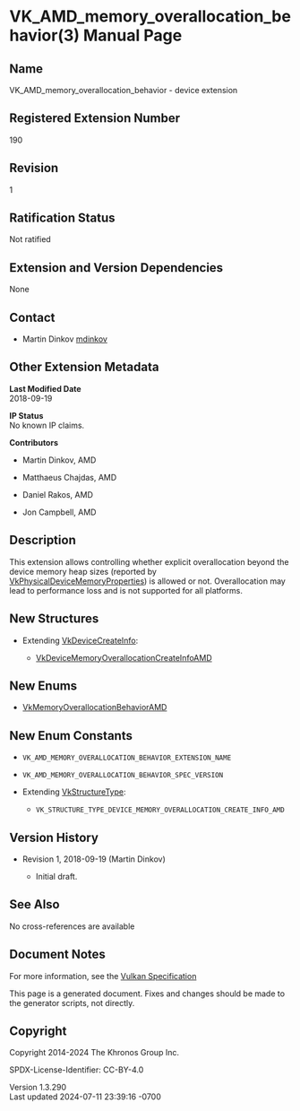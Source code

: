 # VK_AMD_memory_overallocation_behavior(3) Manual Page

## Name

VK_AMD_memory_overallocation_behavior - device extension



## <a href="#_registered_extension_number" class="anchor"></a>Registered Extension Number

190

## <a href="#_revision" class="anchor"></a>Revision

1

## <a href="#_ratification_status" class="anchor"></a>Ratification Status

Not ratified

## <a href="#_extension_and_version_dependencies" class="anchor"></a>Extension and Version Dependencies

None

## <a href="#_contact" class="anchor"></a>Contact

- Martin Dinkov <a
  href="https://github.com/KhronosGroup/Vulkan-Docs/issues/new?body=%5BVK_AMD_memory_overallocation_behavior%5D%20@mdinkov%0A*Here%20describe%20the%20issue%20or%20question%20you%20have%20about%20the%20VK_AMD_memory_overallocation_behavior%20extension*"
  target="_blank" rel="nofollow noopener"><em></em>mdinkov</a>

## <a href="#_other_extension_metadata" class="anchor"></a>Other Extension Metadata

**Last Modified Date**  
2018-09-19

**IP Status**  
No known IP claims.

**Contributors**  
- Martin Dinkov, AMD

- Matthaeus Chajdas, AMD

- Daniel Rakos, AMD

- Jon Campbell, AMD

## <a href="#_description" class="anchor"></a>Description

This extension allows controlling whether explicit overallocation beyond
the device memory heap sizes (reported by
[VkPhysicalDeviceMemoryProperties](https://registry.khronos.org/vulkan/specs/1.3-extensions/man/html/VkPhysicalDeviceMemoryProperties.html))
is allowed or not. Overallocation may lead to performance loss and is
not supported for all platforms.

## <a href="#_new_structures" class="anchor"></a>New Structures

- Extending [VkDeviceCreateInfo](https://registry.khronos.org/vulkan/specs/1.3-extensions/man/html/VkDeviceCreateInfo.html):

  - [VkDeviceMemoryOverallocationCreateInfoAMD](https://registry.khronos.org/vulkan/specs/1.3-extensions/man/html/VkDeviceMemoryOverallocationCreateInfoAMD.html)

## <a href="#_new_enums" class="anchor"></a>New Enums

- [VkMemoryOverallocationBehaviorAMD](https://registry.khronos.org/vulkan/specs/1.3-extensions/man/html/VkMemoryOverallocationBehaviorAMD.html)

## <a href="#_new_enum_constants" class="anchor"></a>New Enum Constants

- `VK_AMD_MEMORY_OVERALLOCATION_BEHAVIOR_EXTENSION_NAME`

- `VK_AMD_MEMORY_OVERALLOCATION_BEHAVIOR_SPEC_VERSION`

- Extending [VkStructureType](https://registry.khronos.org/vulkan/specs/1.3-extensions/man/html/VkStructureType.html):

  - `VK_STRUCTURE_TYPE_DEVICE_MEMORY_OVERALLOCATION_CREATE_INFO_AMD`

## <a href="#_version_history" class="anchor"></a>Version History

- Revision 1, 2018-09-19 (Martin Dinkov)

  - Initial draft.

## <a href="#_see_also" class="anchor"></a>See Also

No cross-references are available

## <a href="#_document_notes" class="anchor"></a>Document Notes

For more information, see the <a
href="https://registry.khronos.org/vulkan/specs/1.3-extensions/html/vkspec.html#VK_AMD_memory_overallocation_behavior"
target="_blank" rel="noopener">Vulkan Specification</a>

This page is a generated document. Fixes and changes should be made to
the generator scripts, not directly.

## <a href="#_copyright" class="anchor"></a>Copyright

Copyright 2014-2024 The Khronos Group Inc.

SPDX-License-Identifier: CC-BY-4.0

Version 1.3.290  
Last updated 2024-07-11 23:39:16 -0700
